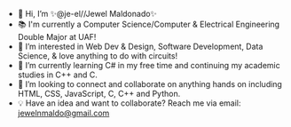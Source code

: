- 👋 Hi, I’m ✨@je-el//Jewel Maldonado✨
- 📚 I'm currently a Computer Science/Computer & Electrical Engineering Double Major at UAF!
- 👀 I’m interested in Web Dev & Design, Software Development, Data Science, & love anything to do with circuits!
- 🌱 I’m currently learning C# in my free time and continuing my academic studies in C++ and C.
- 💞️ I’m looking to connect and collaborate on anything hands on including HTML, CSS, JavaScript, C, C++ and Python.
- 💡 Have an idea and want to collaborate? Reach me via email: jewelnmaldo@gmail.com

<!---
je-el/je-el is a ✨ special ✨ repository because its `README.md` (this file) appears on your GitHub profile.
You can click the Preview link to take a look at your changes.
--->
